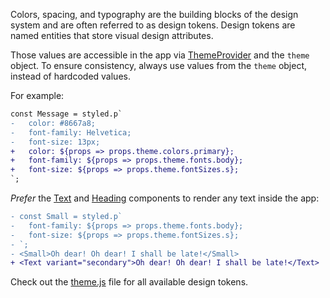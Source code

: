 Colors, spacing, and typography are the building blocks of the design system and are often referred to as design tokens. Design tokens are named entities that store visual design attributes.

Those values are accessible in the app via [ThemeProvider](https://github.com/component-driven/component-driven-development/blob/master/src/ThemeProvider.js) and the `theme` object. To ensure consistency, always use values from the `theme` object, instead of hardcoded values.

For example:

```diff
const Message = styled.p`
-   color: #8667a8;
-   font-family: Helvetica;
-   font-size: 13px;
+   color: ${props => props.theme.colors.primary};
+   font-family: ${props => props.theme.fonts.body};
+   font-size: ${props => props.theme.fontSizes.s};
`;
```

_Prefer_ the [Text](/#/Primitives?id=text) and [Heading](/#/Primitives?id=heading) components to render any text inside the app:

```diff
- const Small = styled.p`
-   font-family: ${props => props.theme.fonts.body};
-   font-size: ${props => props.theme.fontSizes.s};
- `;
- <Small>Oh dear! Oh dear! I shall be late!</Small>
+ <Text variant="secondary">Oh dear! Oh dear! I shall be late!</Text>
```

Check out the [theme.js](https://github.com/component-driven/component-driven-development/blob/master/src/theme.js) file for all available design tokens.
